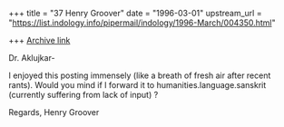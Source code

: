 +++
title = "37 Henry Groover"
date = "1996-03-01"
upstream_url = "https://list.indology.info/pipermail/indology/1996-March/004350.html"

+++
[Archive link](https://list.indology.info/pipermail/indology/1996-March/004350.html)

Dr. Aklujkar-

I enjoyed this posting immensely (like a breath of fresh air after recent
rants).  Would you mind if I forward it to humanities.language.sanskrit
(currently suffering from lack of input) ?

Regards,
Henry Groover






